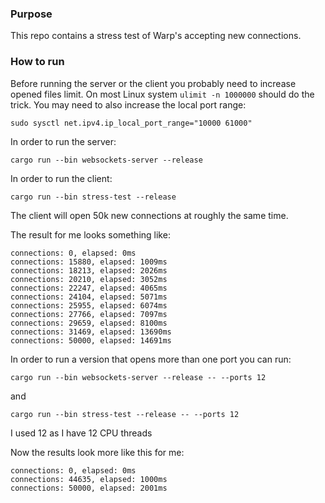 ### Purpose

This repo contains a stress test of Warp's accepting new connections.

### How to run

Before running the server or the client you probably need to increase opened
files limit. On most Linux system `ulimit -n 1000000` should do the trick. You
may need to also increase the local port range:

```
sudo sysctl net.ipv4.ip_local_port_range="10000 61000"
```

In order to run the server:

```
cargo run --bin websockets-server --release
```

In order to run the client:

```
cargo run --bin stress-test --release
```

The client will open 50k new connections at roughly the same time.

The result for me looks something like:

```
connections: 0, elapsed: 0ms
connections: 15880, elapsed: 1009ms
connections: 18213, elapsed: 2026ms
connections: 20210, elapsed: 3052ms
connections: 22247, elapsed: 4065ms
connections: 24104, elapsed: 5071ms
connections: 25955, elapsed: 6074ms
connections: 27766, elapsed: 7097ms
connections: 29659, elapsed: 8100ms
connections: 31469, elapsed: 13690ms
connections: 50000, elapsed: 14691ms
```

In order to run a version that opens more than one port you can run:

```
cargo run --bin websockets-server --release -- --ports 12
```

and

```
cargo run --bin stress-test --release -- --ports 12
```

I used 12 as I have 12 CPU threads

Now the results look more like this for me:

```
connections: 0, elapsed: 0ms
connections: 44635, elapsed: 1000ms
connections: 50000, elapsed: 2001ms
```
